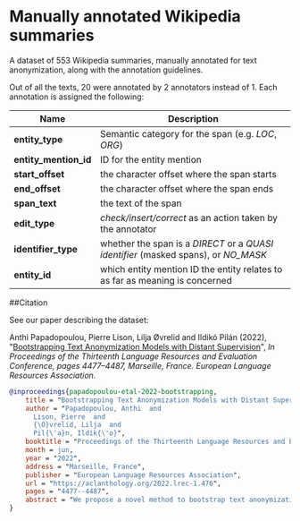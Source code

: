 # Manually annotated Wikipedia summaries

A dataset of 553 Wikipedia summaries, manually annotated for text anonymization, along with the annotation guidelines.

Out of all the texts, 20 were annotated by 2 annotators instead of 1. Each annotation is assigned the following:

| Name | Description |
| --- | --- |
| **entity_type** | Semantic category for the span (e.g. *LOC*, *ORG*) |
| **entity_mention_id** | ID for the entity mention |
| **start_offset** | the character offset where the span starts |
| **end_offset** | the character offset where the span ends|
| **span_text** | the text of the span |
| **edit_type** | *check/insert/correct* as an action taken by the annotator |
| **identifier_type** | whether the span is a *DIRECT* or a *QUASI identifier* (masked spans), or *NO_MASK* |
| **entity_id** | which entity mention ID the entity relates to as far as meaning is concerned |


##Citation

See our paper describing the dataset:

Anthi Papadopoulou, Pierre Lison, Lilja Øvrelid and Ildikó Pilán (2022), "[Bootstrapping Text Anonymization Models with Distant Supervision](https://aclanthology.org/2022.lrec-1.476/)", *In Proceedings of the Thirteenth Language Resources and Evaluation Conference, pages 4477–4487, Marseille, France. European Language Resources Association.*

```bibtex
@inproceedings{papadopoulou-etal-2022-bootstrapping,
    title = "Bootstrapping Text Anonymization Models with Distant Supervision",
    author = "Papadopoulou, Anthi  and
      Lison, Pierre  and
      {\O}vrelid, Lilja  and
      Pil{\'a}n, Ildik{\'o}",
    booktitle = "Proceedings of the Thirteenth Language Resources and Evaluation Conference",
    month = jun,
    year = "2022",
    address = "Marseille, France",
    publisher = "European Language Resources Association",
    url = "https://aclanthology.org/2022.lrec-1.476",
    pages = "4477--4487",
    abstract = "We propose a novel method to bootstrap text anonymization models based on distant supervision. Instead of requiring manually labeled training data, the approach relies on a knowledge graph expressing the background information assumed to be publicly available about various individuals. This knowledge graph is employed to automatically annotate text documents including personal data about a subset of those individuals. More precisely, the method determines which text spans ought to be masked in order to guarantee k-anonymity, assuming an adversary with access to both the text documents and the background information expressed in the knowledge graph. The resulting collection of labeled documents is then used as training data to fine-tune a pre-trained language model for text anonymization. We illustrate this approach using a knowledge graph extracted from Wikidata and short biographical texts from Wikipedia. Evaluation results with a RoBERTa-based model and a manually annotated collection of 553 summaries showcase the potential of the approach, but also unveil a number of issues that may arise if the knowledge graph is noisy or incomplete. The results also illustrate that, contrary to most sequence labeling problems, the text anonymization task may admit several alternative solutions.",
}

